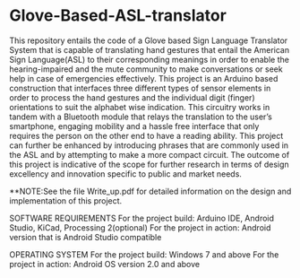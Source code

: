 # Glove-Based-ASL-translator
This repository entails the code of a Glove based Sign Language Translator System that is capable of translating hand gestures that entail the American Sign Language(ASL) to their corresponding meanings in order to enable the hearing-impaired and the mute community to make conversations or seek help in case of emergencies effectively. This project is an Arduino based construction that interfaces three different types of sensor elements in order to process the hand gestures and the individual digit (finger) orientations to suit the alphabet wise indication. This circuitry works in tandem with a Bluetooth module that relays the translation to the user’s smartphone, engaging mobility and a hassle free interface that only requires the person on the other end to have a reading ability. This project can further be enhanced by introducing phrases that are commonly used in the ASL and by attempting to make a more compact circuit. The outcome of this project is indicative of the scope for further research in terms of design excellency and innovation specific to public and market needs.

**NOTE:See the file Write_up.pdf for detailed information on the design and implementation of this project.

SOFTWARE REQUIREMENTS
For the project build: Arduino IDE, Android Studio, KiCad, Processing 2(optional)
For the project in action: Android version that is Android Studio compatible

OPERATING SYSTEM
For the project build: Windows 7 and above
For the project in action: Android OS version 2.0 and above
